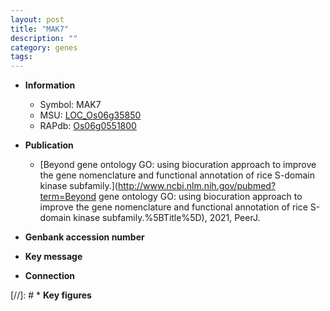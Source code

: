 ```yaml
---
layout: post
title: "MAK7"
description: ""
category: genes
tags: 
---
```


* **Information**  
    + Symbol: MAK7  
    + MSU: [LOC_Os06g35850](http://rice.uga.edu/cgi-bin/ORF_infopage.cgi?orf=LOC_Os06g35850)  
    + RAPdb: [Os06g0551800](https://rapdb.dna.affrc.go.jp/locus/?name=Os06g0551800)  

* **Publication**  
    + [Beyond gene ontology GO: using biocuration approach to improve the gene nomenclature and functional annotation of rice S-domain kinase subfamily.](http://www.ncbi.nlm.nih.gov/pubmed?term=Beyond gene ontology GO: using biocuration approach to improve the gene nomenclature and functional annotation of rice S-domain kinase subfamily.%5BTitle%5D), 2021, PeerJ.

* **Genbank accession number**  

* **Key message**  

* **Connection**  

[//]: # * **Key figures**  


